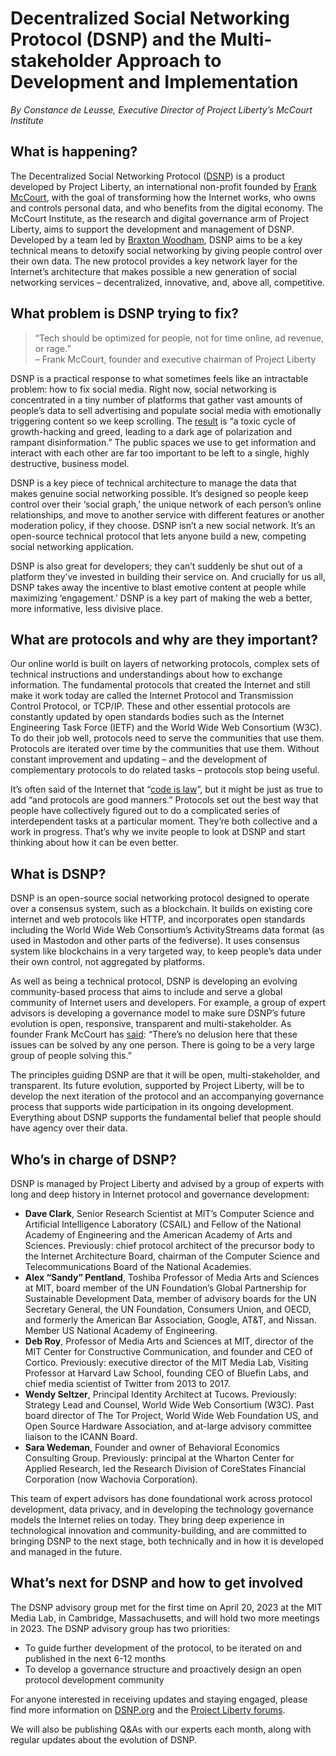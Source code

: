 # Decentralized Social Networking Protocol (DSNP) and the Multi-stakeholder Approach to Development and Implementation

*By Constance de Leusse, Executive Director of Project Liberty’s McCourt Institute*

## What is happening?

The Decentralized Social Networking Protocol ([DSNP](https://dsnp.org/)) is a product developed by Project Liberty, an international non-profit founded by [Frank McCourt](https://projectliberty.io/team/frank-mccourt/), with the goal of transforming how the Internet works, who owns and controls personal data, and who benefits from the digital economy. The McCourt Institute, as the research and digital governance arm of Project Liberty, aims to support the development and management of DSNP. Developed by a team led by [Braxton Woodham](https://www.mccourt.com/people/braxton-woodham), DSNP aims to be a key technical means to detoxify social networking by giving people control over their own data. The new protocol provides a key network layer for the Internet’s architecture that makes possible a new generation of social networking services – decentralized, innovative, and, above all, competitive.

 
## What problem is DSNP trying to fix?

> “Tech should be optimized for people, not for time online, ad revenue, or rage.”<br>
> – Frank McCourt, founder and executive chairman of Project Liberty

DSNP is a practical response to what sometimes feels like an intractable problem: how to fix social media. Right now, social networking is concentrated in a tiny number of platforms that gather vast amounts of people’s data to sell advertising and populate social media with emotionally triggering content so we keep scrolling. The [result](https://www.dsnp.org/introducing-dsnp.html) is “a toxic cycle of growth-hacking and greed, leading to a dark age of polarization and rampant disinformation.” The public spaces we use to get information and interact with each other are far too important to be left to a single, highly destructive, business model. 

DSNP is a key piece of technical architecture to manage the data that makes genuine social networking possible. It’s designed so people keep control over their ‘social graph,’ the unique network of each person’s online relationships, and move to another service with different features or another moderation policy, if they choose. DSNP isn’t a new social network. It’s an open-source technical protocol that lets anyone build a new, competing social networking application. 

DSNP is also great for developers; they can’t suddenly be shut out of a platform they’ve invested in building their service on. And crucially for us all, DSNP takes away the incentive to blast emotive content at people while maximizing ‘engagement.’ DSNP is a key part of making the web a better, more informative, less divisive place. 

## What are protocols and why are they important?

Our online world is built on layers of networking protocols, complex sets of technical instructions and understandings about how to exchange information. The fundamental protocols that created the Internet and still make it work today are called the Internet Protocol and Transmission Control Protocol, or TCP/IP. These and other essential protocols are constantly updated by open standards bodies such as the Internet Engineering Task Force (IETF) and the World Wide Web Consortium (W3C). To do their job well, protocols need to serve the communities that use them. Protocols are iterated over time by the communities that use them. Without constant improvement and updating – and the development of complementary protocols to do related tasks – protocols stop being useful.

It’s often said of the Internet that “[code is law](https://lessig.org/product/code/)”, but it might be just as true to add “and protocols are good manners.” Protocols set out the best way that people have collectively figured out to do a complicated series of interdependent tasks at a particular moment. They’re both collective and a work in progress. That’s why we invite people to look at DSNP and start thinking about how it can be even better. 

 
## What is DSNP?

DSNP is an open-source social networking protocol designed to operate over a consensus system, such as a blockchain. It builds on existing core internet and web protocols like HTTP, and incorporates open standards including the World Wide Web Consortium’s ActivityStreams data format (as used in Mastodon and other parts of the fediverse). It uses consensus system like blockchains in a very targeted way, to keep people’s data under their own control, not aggregated by platforms.  

As well as being a technical protocol, DSNP is developing an evolving community-based process that aims to include and serve a global community of Internet users and developers. For example, a group of expert advisors is developing a governance model to make sure DSNP’s future evolution is open, responsive, transparent and multi-stakeholder. As founder Frank McCourt has [said](https://time.com/6235171/frank-mccourt-project-liberty/): “There’s no delusion here that these issues can be solved by any one person. There is going to be a very large group of people solving this.”

The principles guiding DSNP are that it will be open, multi-stakeholder, and transparent. Its future evolution, supported by Project Liberty, will be to develop the next iteration of the protocol and an accompanying governance process that supports wide participation in its ongoing development. Everything about DSNP supports the fundamental belief that people should have agency over their data. 

## Who’s in charge of DSNP?

DSNP is managed by Project Liberty and advised by a group of experts with long and deep history in Internet protocol and governance development:

- **Dave Clark**, Senior Research Scientist at MIT’s Computer Science and Artificial Intelligence Laboratory (CSAIL) and Fellow of the National Academy of Engineering and the American Academy of Arts and Sciences. Previously: chief protocol architect of the precursor body to the Internet Architecture Board, chairman of the Computer Science and Telecommunications Board of the National Academies.
- **Alex “Sandy” Pentland**, Toshiba Professor of Media Arts and Sciences at MIT, board member of the UN Foundation’s Global Partnership for Sustainable Development Data, member of advisory boards for the UN Secretary General, the UN Foundation,  Consumers Union, and OECD, and formerly the American Bar Association, Google, AT&T, and Nissan.  Member US National Academy of Engineering.
- **Deb Roy**, Professor of Media Arts and Sciences at MIT, director of the MIT Center for Constructive Communication, and founder and CEO of Cortico. Previously: executive director of the MIT Media Lab, Visiting Professor at Harvard Law School, founding CEO of Bluefin Labs, and chief media scientist of Twitter from 2013 to 2017.
- **Wendy Seltzer**, Principal Identity Architect at Tucows. Previously: Strategy Lead and Counsel, World Wide Web Consortium (W3C). Past board director of The Tor Project, World Wide Web Foundation US, and Open Source Hardware Association, and at-large advisory committee liaison to the ICANN Board. 
- **Sara Wedeman**, Founder and owner of Behavioral Economics Consulting Group. Previously: principal at the Wharton Center for Applied Research, led the Research Division of CoreStates Financial Corporation (now Wachovia Corporation).

This team of expert advisors has done foundational work across protocol development, data privacy, and in developing the technology governance models the Internet relies on today. They bring deep experience in technological innovation and community-building, and are committed to bringing DSNP to the next stage, both technically and in how it is developed and managed in the future. 

## What’s next for DSNP and how to get involved

The DSNP advisory group met for the first time on April 20, 2023 at the MIT Media Lab, in Cambridge, Massachusetts, and will hold two more meetings in 2023. The DSNP advisory group has two priorities: 

- To guide further development of the protocol, to be iterated on and published in the next 6-12 months
- To develop a governance structure and proactively design an open protocol development community

For anyone interested in receiving updates and staying engaged, please find more information on [DSNP.org](https://dsnp.org/) and the [Project Liberty forums](https://forums.projectliberty.io/).

We will also be publishing  Q&As with our experts each month, along with regular updates about the evolution of DSNP.
